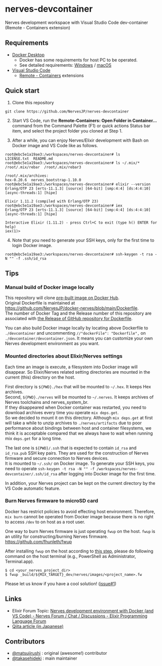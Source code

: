 # nerves-devcontainer

Nerves development workspace with Visual Studio Code dev-container (Remote - Containers extension)

## Requirements

- [Docker Desktop](https://docs.docker.com/get-docker/)
  - Docker has some requirements for host PC to be operated.
  - See detailed requirements: [Windows](https://docs.docker.com/docker-for-windows/install/) / [macOS](https://docs.docker.com/docker-for-mac/install/)
- [Visual Studio Code](https://code.visualstudio.com/download)
  - [Remote - Containers](https://marketplace.visualstudio.com/items?itemName=ms-vscode-remote.remote-containers) extensions

## Quick start

1. Clone this repository  
```shell-session
git clone https://github.com/NervesJP/nerves-devcontainer
```

2. Start VS Code, run the **Remote-Containers: Open Folder in Container...** command from the Command Palette (F1) or quick actions Status bar item, and select the project folder you cloned at Step 1.

3. After a while, you can enjoy Nerves/Elixir development with Bash on Docker image and VS Code like as follows.  
```shell-session
root@ebc5e1a19ae3:/workspaces/nerves-devcontainer# ls 
LICENSE.txt  README.md
root@ebc5e1a19ae3:/workspaces/nerves-devcontainer# ls ~/.mix/*
/root/.mix/rebar  /root/.mix/rebar3

/root/.mix/archives:
hex-0.20.6  nerves_bootstrap-1.10.0
root@ebc5e1a19ae3:/workspaces/nerves-devcontainer# elixir --version 
Erlang/OTP 23 [erts-11.1.3] [source] [64-bit] [smp:4:4] [ds:4:4:10] [async-threads:1] [hipe]

Elixir 1.11.2 (compiled with Erlang/OTP 23)
root@ebc5e1a19ae3:/workspaces/nerves-devcontainer# iex 
Erlang/OTP 23 [erts-11.1.3] [source] [64-bit] [smp:4:4] [ds:4:4:10] [async-threads:1] [hipe]

Interactive Elixir (1.11.2) - press Ctrl+C to exit (type h() ENTER for help)
iex(1)> 
```

4. Note that you need to generate your SSH keys, only for the first time to login Docker image.
```shell-session
root@ebc5e1a19ae3:/workspaces/nerves-devcontainer# ssh-keygen -t rsa -N "" -f .ssh/id_rsa
```

## Tips

### Manual build of Docker image locally

This repository will clone [pre-built image on Docker Hub](https://hub.docker.com/r/nervesjp/nerves).  
Original Dockerfile is maintained at  
https://github.com/NervesJP/docker-nerves/blob/main/Dockerfile.  
The number of Docker Tag and the Release number of this repository are associated with [the Release of GitHub repository for Dockerfile](https://github.com/NervesJP/docker-nerves/releases).

You can also build Docker image locally by locating above Dockerfile to `./devcontainer` and uncommenting `//"dockerFile": "Dockerfile",` on `./devcontainer/devcontainer.json`.
It means you can customize your own Nerves development environment as you want.

### Mounted directories about Elixir/Nerves settings

Each time an image is execute, a filesystem into Docker image will disappear. So Elixir/Nerves related setting directories are mounted in the current (this) directory on the host.

First directory is `${PWD}./hex` that will be mounted to `~/.hex`. It keeps Hex archives.  
Second, `${PWD}./nerves` will be mounted to `~/.nerves`. It keeps archives of Nerves toolchains and nerves_system_br.  
If they disappeared when Docker container was restarted, you need to download archives every time you operate `mix deps.get`.  
So we decided to mount it on this directory. 
Although `mix deps.get` at first will take a while to unzip archives to `./nerves/artifacts` due to poor performance about bindings between host and container filesystems, we think it is acceptable compared that we always have to wait when running mix `deps.get` for a long time.

The last one is `${PWD}/.ssh` that is expected to contain `id_rsa` and `id_rsa.pub` SSH key pairs. 
They are used for the construction of Nerves firmware and secure connection to Nerves devices.  
It is mounted to `~/.ssh/` on Docker image. 
To generate your SSH keys, you need to operate `ssh-keygen -t rsa -N "" -f /workspaces/nerves-devcontainer/.ssh/id_rsa` after logging into Docker image for the first time.

In addition, your Nerves project can be kept on the current directory by the VS Code automatic feature.

### Burn Nerves firmware to microSD card

Docker has restrict policies to avoid effecting host environment. Therefore, `mix burn` cannot be operated from Docker image because there is no right to access `/dev` to on host as a root user.

One way to burn Nerves firmware is just operating `fwup` on the host. `fwup` is an utility for constructing/burning Nerves firmware.  
https://github.com/fhunleth/fwup

After installing `fwup` on the host according to [this step](https://github.com/fhunleth/fwup#installing), please do following command on the host terminal (e.g., PowerShell as Administrator, Terminal.app).

```shell-session
$ cd <your_nerves_project_dir>
$ fwup _build/${MIX_TARGET}_dev/nerves/images/<project_name>.fw
```

Please let us know if you have a cool solution! ([issue#1](https://github.com/NervesJP/docker-nerves/issues/1))

## Links

- Elixir Forum Topic: [Nerves development environment with Docker (and VS Code) - Nerves Forum / Chat / Discussions - Elixir Programming Language Forum](https://elixirforum.com/t/nerves-development-environment-with-docker-and-vs-code/35973)
- [Qiita article (in Japanese)](https://qiita.com/takasehideki/items/27005ba9c0d9eb693ea9)

## Contributors

- [@matsujirushi](https://github.com/matsujirushi) : original (awesome!) contributor
- [@takasehideki](https://github.com/takasehideki) : main maintainer
